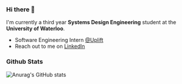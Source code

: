 ### Hi there 👋

I'm currently a third year **Systems Design Engineering** student at the **University of Waterloo**. 

- Software Engineering Intern [@Uplift](http://uplift.com/)
- Reach out to me on [LinkedIn](https://www.linkedin.com/in/loganseu/)

### Github Stats 
![Anurag's GitHub stats](https://github-readme-stats.vercel.app/api?username=loganseu&show_icons=true&theme=radical&count_private=true)

